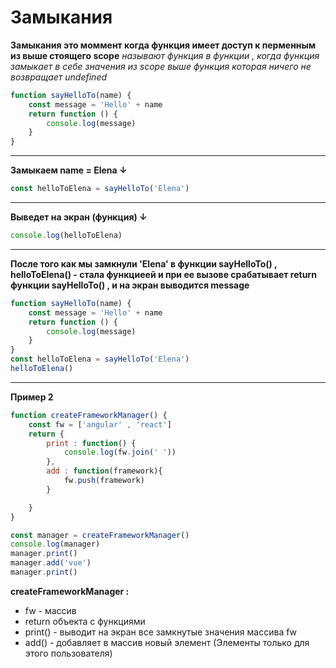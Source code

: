 # Замыкания

**Замыкания это моммент когда функция имеет доступ к перменным из выше стоящего scope**
*называют функция в функции , когда функция замыкает в себе значения из scope выше*
*функция которая ничего не возвращает undefined*

```javascript
function sayHelloTo(name) {
    const message = 'Hello' + name
    return function () {
        console.log(message)
    }
}
```

---

**Замыкаем name = Elena ↓**
```javascript
const helloToElena = sayHelloTo('Elena')
```

---

**Выведет на экран (функция) ↓**

```javascript
console.log(helloToElena)
```

---

**После того как мы замкнули 'Elena' в функции sayHelloTo() , helloToElena() - стала функциеей и при ее вызове срабатывает return  функции sayHelloTo() ,  и на экран выводится message**
```javascript
function sayHelloTo(name) {
    const message = 'Hello' + name
    return function () {
        console.log(message)
    }
}
const helloToElena = sayHelloTo('Elena')
helloToElena()
```

---

**Пример 2**

```javascript
function createFrameworkManager() {
    const fw = ['angular' , 'react']
    return {
        print : function() {
            console.log(fw.join(' '))
        },
        add : function(framework){
            fw.push(framework)
        }

    }
}

const manager = createFrameworkManager()
console.log(manager)
manager.print()
manager.add('vue')
manager.print()
```

**createFrameworkManager :**
* fw - массив
* return объекта с функциями
* print() - выводит на экран все замкнутые значения массива fw
* add() - добавляет в массив новый элемент (Элементы только для этого пользователя) 